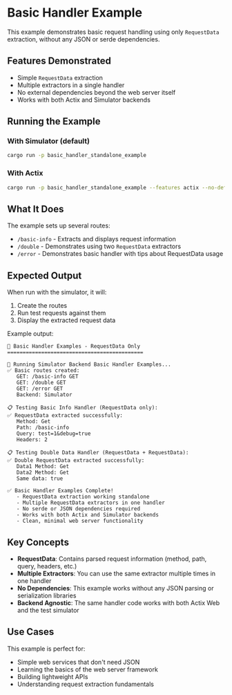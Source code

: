 # Basic Handler Example

This example demonstrates basic request handling using only `RequestData` extraction, without any JSON or serde dependencies.

## Features Demonstrated

- Simple `RequestData` extraction
- Multiple extractors in a single handler
- No external dependencies beyond the web server itself
- Works with both Actix and Simulator backends

## Running the Example

### With Simulator (default)
```bash
cargo run -p basic_handler_standalone_example
```

### With Actix
```bash
cargo run -p basic_handler_standalone_example --features actix --no-default-features
```

## What It Does

The example sets up several routes:
- `/basic-info` - Extracts and displays request information
- `/double` - Demonstrates using two `RequestData` extractors
- `/error` - Demonstrates basic handler with tips about RequestData usage

## Expected Output

When run with the simulator, it will:
1. Create the routes
2. Run test requests against them
3. Display the extracted request data

Example output:
```
🎯 Basic Handler Examples - RequestData Only
============================================

🧪 Running Simulator Backend Basic Handler Examples...
✅ Basic routes created:
   GET: /basic-info GET
   GET: /double GET
   GET: /error GET
   Backend: Simulator

📋 Testing Basic Info Handler (RequestData only):
✅ RequestData extracted successfully:
   Method: Get
   Path: /basic-info
   Query: test=1&debug=true
   Headers: 2

📋 Testing Double Data Handler (RequestData + RequestData):
✅ Double RequestData extracted successfully:
   Data1 Method: Get
   Data2 Method: Get
   Same data: true

✅ Basic Handler Examples Complete!
   - RequestData extraction working standalone
   - Multiple RequestData extractors in one handler
   - No serde or JSON dependencies required
   - Works with both Actix and Simulator backends
   - Clean, minimal web server functionality
```

## Key Concepts

- **RequestData**: Contains parsed request information (method, path, query, headers, etc.)
- **Multiple Extractors**: You can use the same extractor multiple times in one handler
- **No Dependencies**: This example works without any JSON parsing or serialization libraries
- **Backend Agnostic**: The same handler code works with both Actix Web and the test simulator

## Use Cases

This example is perfect for:
- Simple web services that don't need JSON
- Learning the basics of the web server framework
- Building lightweight APIs
- Understanding request extraction fundamentals
